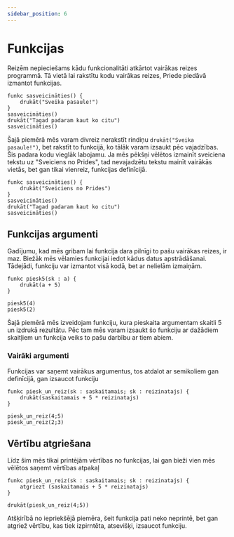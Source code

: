```yaml
---
sidebar_position: 6
---
```


# Funkcijas

Reizēm nepieciešams kādu funkcionalitāti atkārtot vairākas reizes programmā. Tā vietā lai rakstītu kodu vairākas reizes, Priede piedāvā izmantot funkcijas.

```priede
funkc sasveicināties() {
    drukāt("Sveika pasaule!")
}
sasveicināties()
drukāt("Tagad padaram kaut ko citu")
sasveicināties()
```

Šajā piemērā mēs varam divreiz nerakstīt rindiņu `drukāt("Sveika pasaule!")`, bet rakstīt to funkcijā, ko tālāk varam izsaukt pēc vajadzības. Šis padara kodu vieglāk labojamu. Ja mēs pēkšņi vēlētos izmainīt sveiciena tekstu uz "Sveiciens no Prides", tad nevajadzētu tekstu mainīt vairākās vietās, bet gan tikai vienreiz, funkcijas definīcijā.

```priede
funkc sasveicināties() {
    drukāt("Sveiciens no Prides")
}
sasveicināties()
drukāt("Tagad padaram kaut ko citu")
sasveicināties()
```

## Funkcijas argumenti

Gadījumu, kad mēs gribam lai funkcija dara pilnīgi to pašu vairākas reizes, ir maz. Biežāk mēs vēlamies funkcijai iedot kādus datus apstrādāšanai. Tādejādi, funkciju var izmantot visā kodā, bet ar nelielām izmaiņām.

```priede
funkc piesk5(sk : a) {
    drukāt(a + 5)
}

piesk5(4)
piesk5(2)
```

Šajā piemērā mēs izveidojam funkciju, kura pieskaita argumentam skaitli 5 un izdrukā rezultātu. Pēc tam mēs varam izsaukt šo funkciju ar dažādiem skaitļiem un funkcija veiks to pašu darbību ar tiem abiem.

### Vairāki argumenti

Funkcijas var saņemt vairākus argumentus, tos atdalot ar semikoliem gan definīcijā, gan izsaucot funkciju

```priede
funkc piesk_un_reiz(sk : saskaitamais; sk : reizinatajs) {
    drukāt(saskaitamais + 5 * reizinatajs)
}

piesk_un_reiz(4;5)
piesk_un_reiz(2;3)
```

## Vērtību atgriešana

Līdz šim mēs tikai printējām vērtības no funkcijas, lai gan bieži vien mēs vēlētos saņemt vērtības atpakaļ

```priede
funkc piesk_un_reiz(sk : saskaitamais; sk : reizinatajs) {
    atgriezt (saskaitamais + 5 * reizinatajs)
}

drukāt(piesk_un_reiz(4;5))
```

Atšķirībā no iepriekšējā piemēra, šeit funkcija pati neko neprintē, bet gan atgriež vērtību, kas tiek izpirntēta, atsevišķi, izsaucot funkciju.

